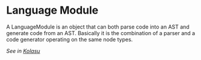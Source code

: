 # Language Module

A LanguageModule is an object that can both parse code into an AST and generate code from an AST.
Basically it is the combination of a parser and a code generator operating on the same node types.

_See in [Kolasu](https://github.com/Strumenta/kolasu/blob/master/core/src/main/kotlin/com/strumenta/kolasu/language/LanguageModule.kt)_

